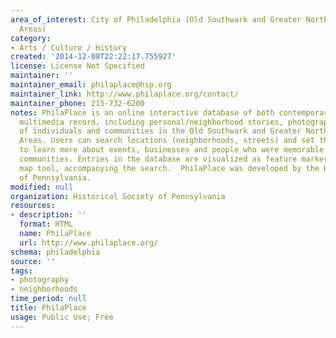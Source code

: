 ```yaml
---
area_of_interest: City of Philadelphia (Old Southwark and Greater Northern Liberties
  Areas)
category:
- Arts / Culture / History
created: '2014-12-08T22:22:17.755927'
license: License Not Specified
maintainer: ''
maintainer_email: philaplace@hsp.org
maintainer_link: http://www.philaplace.org/contact/
maintainer_phone: 215-732-6200
notes: PhilaPlace is an online interactive database of both contemporary and historical
  multimedia record, including personal/neighborhood stories, photography, and video,
  of individuals and communities in the Old Southwark and Greater Northern Liberties
  Areas. Users can search locations (neighborhoods, streets) and set thematic parameters
  to learn more about events, businesses and people who were memorable to the different
  communities. Entries in the database are visualized as feature markers in an interactive
  map tool, accompanying the search.  PhilaPlace was developed by the Historical Society
  of Pennsylvania.
modified: null
organization: Historical Society of Pennsylvania
resources:
- description: ''
  format: HTML
  name: PhilaPlace
  url: http://www.philaplace.org/
schema: philadelphia
source: ''
tags:
- photography
- neighborhoods
time_period: null
title: PhilaPlace
usage: Public Use; Free
---
```

